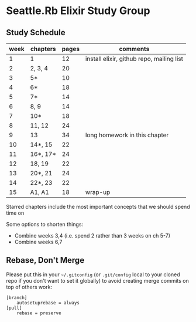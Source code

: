# Seattle.Rb Elixir Study Group

## Study Schedule

week | chapters	| pages	| comments
-----|----------|-------|---------
1	   | 1	      | 12	  | install elixir, github repo, mailing list
2	   | 2, 3, 4	| 20 |
3	| 5* | 10 |
4	| 6* | 18 |
5	| 7* | 14 |
6	| 8, 9 | 14 |
7	| 10* | 18 |
8	| 11, 12	| 24 |
9 | 13 | 34 | long homework in this chapter
10 | 14*, 15 | 22 |
11 | 16*, 17* | 24 |
12 | 18, 19 | 22 |
13 | 20*, 21 | 24 |
14 | 22*, 23 | 22 |
15 | A1, A1	| 18 | wrap-up

Starred chapters include the most important concepts that we should spend time on

Some options to shorten things:

* Combine weeks 3,4 (i.e. spend 2 rather than 3 weeks on ch 5-7)
* Combine weeks 6,7

## Rebase, Don't Merge

Please put this in your `~/.gitconfig` (or `.git/config` local to your
cloned repo if you don't want to set it globally) to avoid creating
merge commits on top of others work:

```
[branch]
	autosetuprebase = always
[pull]
	rebase = preserve
```
